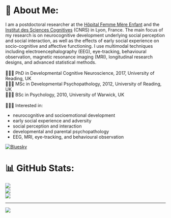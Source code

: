 # 💫 About Me:
I am a postdoctoral researcher at the [Hôpital Femme Mère Enfant](https://www.chu-lyon.fr/hopital-femme-mere-enfant) and the [Institut des Sciences Cognitives](https://www.univ-lyon1.fr/recherche/entites-de-recherche-et-plateformes-technologiques/institut-des-sciences-cognitives-marc-jeannerod-isc-mj-umr-5229) (CNRS) in Lyon, France. The main focus of my research is on neurocognitive development underlying social perception and social interaction, as well as the effects of early social experience on socio-cognitive and affective functioning. I use multimodal techniques including electroencephalography (EEG), eye-tracking, behavioural observation, magnetic resonance imaging (MRI), longitudinal research designs, and advanced statistical methods.<br><br>
👩🏻‍🎓 PhD in Developmental Cognitive Neuroscience, 2017, University of Reading, UK<br/>
👩🏻‍🎓 MSc in Developmental Psychopathology, 2012, University of Reading, UK<br/>
👩🏻‍🎓 BSc in Psychology, 2010, University of Warwick, UK<br/><br>
👩🏻‍💻 Interested in:<br>
* neurocognitive and socioemotional development<br>
* early social experience and adversity<br>
* social perception and interaction<br>
* developmental and parental psychopathology<br>
* EEG, MRI, eye-tracking, and behavioural observation<br/>

[![Bluesky](https://img.shields.io/badge/bluesky-0285FF?style=for-the-badge&logo=bluesky&logoColor=%23FFFFFF)](https://bsky.app/profile/hollyrayson.bsky.social) 

# 📊 GitHub Stats:
![](https://github-readme-stats.vercel.app/api?username=hrayson&theme=dark&hide_border=false&include_all_commits=true&count_private=true)<br/>
![](https://nirzak-streak-stats.vercel.app/?user=hrayson&theme=dark&hide_border=false)<br/>
![](https://github-readme-stats.vercel.app/api/top-langs/?username=hrayson&theme=dark&hide_border=false&include_all_commits=true&count_private=true&layout=compact)

---
[![](https://visitcount.itsvg.in/api?id=hrayson&icon=0&color=0)](https://visitcount.itsvg.in)
